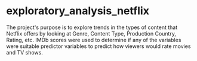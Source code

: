 # exploratory_analysis_netflix
The project's purpose is to explore trends in the types of content that Netflix offers by looking at Genre, Content Type, Production Country, Rating, etc. IMDb scores were used to determine if any of the variables were suitable predictor variables to predict how viewers would rate movies and TV shows.
